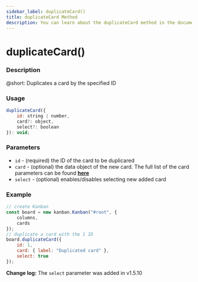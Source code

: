 ```yaml
---
sidebar_label: duplicateCard()
title: duplicateCard Method
description: You can learn about the duplicateCard method in the documentation of the DHTMLX JavaScript Kanban library. Browse developer guides and API reference, try out code examples and live demos, and download a free 30-day evaluation version of DHTMLX Kanban.
---
```


# duplicateCard()

### Description

@short: Duplicates a card by the specified ID

### Usage

~~~jsx {}
duplicateCard({
    id: string | number,
    card?: object,
    select?: boolean
}): void;
~~~

### Parameters

- `id` -  (required) the ID of the card to be duplicared
- `card` - (optional) the data object of the new card. The full list of the card parameters can be found [**here**](api/config/js_kanban_cards_config.md)
- `select` - (optional) enables/disables selecting new added card

### Example

~~~jsx {7-10}
// create Kanban
const board = new kanban.Kanban("#root", {
    columns,
    cards
});
// duplicate a card with the 1 ID
board.duplicateCard({
    id: 1,
    card: { label: "Duplicated card" },
    select: true
});
~~~

**Change log:** The `select` parameter was added in v1.5.10
